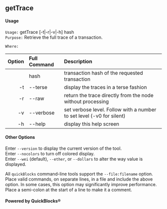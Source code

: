 ## getTrace

#### Usage

`Usage:`    getTrace [-t|-r|-v|-h] hash  
`Purpose:`  Retrieve the full trace of a transaction.
             
`Where:`  

| Option | Full Command | Description |
| -------: | :------- | :------- |
|  | hash | transaction hash of the requested transaction |
| -t | --terse | display the traces in a terse fashion |
| -r | --raw | return the trace directly from the node without processing |
| -v | --verbose | set verbose level. Follow with a number to set level (-v0 for silent) |
| -h | --help | display this help screen |

#### Other Options

Enter `--version` to display the current version of the tool.  
Enter `--nocolors` to turn off colored display.  
Enter `--wei` (default), `--ether`, or `--dollars` to alter the way value is displayed.  

All `quickBlocks` command-line tools support the `--file:filename` option. Place valid commands, on separate lines, in a file and include the above option. In some cases, this option may significantly improve performance. Place a semi-colon at the start of a line to make it a comment.

#### Powered by QuickBlocks&reg;


